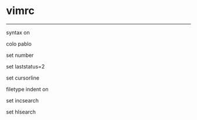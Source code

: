 # vimrc
---
syntax on

colo pablo

set number

set laststatus=2

set cursorline

filetype indent on

set incsearch

set hlsearch
